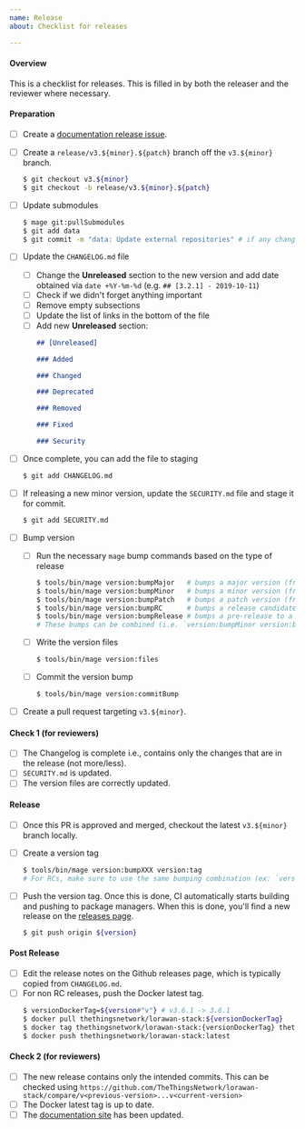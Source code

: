 ```yaml
---
name: Release
about: Checklist for releases

---
```


<!--
Please check items along as you follow the release process.
-->

#### Overview

This is a checklist for releases. This is filled in by both the releaser and the reviewer where necessary.

#### Preparation

- [ ] Create a [documentation release issue](https://github.com/TheThingsIndustries/lorawan-stack-docs/issues/new?title=Release+v3.x.x&labels=release&template=release.md).

- [ ] Create a `release/v3.${minor}.${patch}` branch off the `v3.${minor}` branch.
  ```bash
  $ git checkout v3.${minor}
  $ git checkout -b release/v3.${minor}.${patch}
  ```

- [ ] Update submodules
  ```bash
  $ mage git:pullSubmodules
  $ git add data
  $ git commit -m "data: Update external repositories" # if any changes.
  ```

- [ ] Update the `CHANGELOG.md` file
  - [ ] Change the **Unreleased** section to the new version and add date obtained via `date +%Y-%m-%d` (e.g. `## [3.2.1] - 2019-10-11`)
  - [ ] Check if we didn't forget anything important
  - [ ] Remove empty subsections
  - [ ] Update the list of links in the bottom of the file
  - [ ] Add new **Unreleased** section:
    ```md
    ## [Unreleased]

    ### Added

    ### Changed

    ### Deprecated

    ### Removed

    ### Fixed

    ### Security
    ```

- [ ] Once complete, you can add the file to staging
  ```bash
  $ git add CHANGELOG.md
  ```


- [ ] If releasing a new minor version, update the `SECURITY.md` file and stage it for commit.
  ```bash
  $ git add SECURITY.md
  ```

- [ ] Bump version
  - [ ] Run the necessary `mage` bump commands based on the type of release
    ```bash
    $ tools/bin/mage version:bumpMajor   # bumps a major version (from 3.4.5 -> 4.0.0).
    $ tools/bin/mage version:bumpMinor   # bumps a minor version (from 3.4.5 -> 3.5.0).
    $ tools/bin/mage version:bumpPatch   # bumps a patch version (from 3.4.5 -> 3.4.6).
    $ tools/bin/mage version:bumpRC      # bumps a release candidate version (from 3.4.5-rc1 -> 3.4.5-rc2).
    $ tools/bin/mage version:bumpRelease # bumps a pre-release to a release version (from 3.4.5-rc1 -> 3.4.5).
    # These bumps can be combined (i.e. `version:bumpMinor version:bumpRC` bumps 3.4.5 -> 3.5.0-rc1).
    ```

  - [ ] Write the version files
    ```bash
    $ tools/bin/mage version:files
    ```

  - [ ] Commit the version bump
    ```bash
    $ tools/bin/mage version:commitBump
    ```

- [ ] Create a pull request targeting `v3.${minor}`.

#### Check 1 (for reviewers)

- [ ] The Changelog is complete i.e., contains only the changes that are in the release (not more/less).
- [ ] `SECURITY.md` is updated.
- [ ] The version files are correctly updated.

#### Release

- [ ] Once this PR is approved and merged, checkout the latest `v3.${minor}` branch locally.
- [ ] Create a version tag
  ```bash
  $ tools/bin/mage version:bumpXXX version:tag
  # For RCs, make sure to use the same bumping combination (ex: `version:bumpXXX version:bumpYYY`) as used in the bump step above.
  ```

- [ ] Push the version tag. Once this is done, CI automatically starts building and pushing to package managers. When this is done, you'll find a new release on the [releases page](https://github.com/TheThingsNetwork/lorawan-stack/releases).
  ```bash
  $ git push origin ${version}
  ```

#### Post Release

- [ ] Edit the release notes on the Github releases page, which is typically copied from `CHANGELOG.md`.
- [ ] For non RC releases, push the Docker latest tag.
    ```bash
    $ versionDockerTag=${version#"v"} # v3.6.1 -> 3.6.1
    $ docker pull thethingsnetwork/lorawan-stack:${versionDockerTag}
    $ docker tag thethingsnetwork/lorawan-stack:{versionDockerTag} thethingsnetwork/lorawan-stack:latest
    $ docker push thethingsnetwork/lorawan-stack:latest
    ```

#### Check 2 (for reviewers)

- [ ] The new release contains only the intended commits. This can be checked using `https://github.com/TheThingsNetwork/lorawan-stack/compare/v<previous-version>...v<current-version>`
- [ ] The Docker latest tag is up to date.
- [ ] The [documentation site](https://www.thethingsindustries.com/docs/) has been updated.
